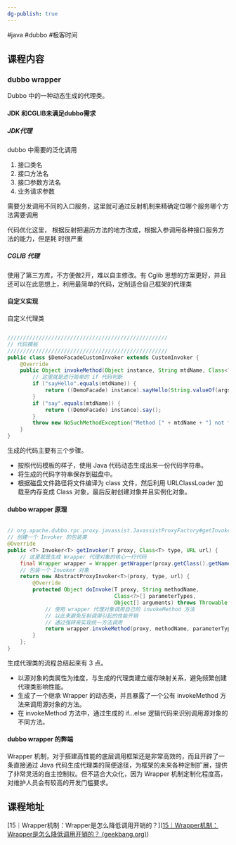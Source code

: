 ```yaml
---
dg-publish: true
---
```


#java #dubbo #极客时间 

## 课程内容

### dubbo wrapper

Dubbo 中的一种动态生成的代理类。

#### JDK 和CGLIB未满足dubbo需求

##### JDK代理

dubbo 中需要的泛化调用

1. 接口类名
2. 接口方法名
3. 接口参数方法名
4. 业务请求参数

需要分发调用不同的入口服务，这里就可通过反射机制来精确定位哪个服务哪个方法需要调用

代码优化这里， 根据反射把遍历方法的地方改成，根据入参调用各种接口服务方法的能力，但是耗
时很严重

##### CGLIB 代理

使用了第三方库，不方便做2开，难以自主修改。有 Cglib 思想的方案更好，并且还可以在此思想上，利用最简单的代码，定制适合自己框架的代理类


#### 自定义实现

自定义代理类

```java

///////////////////////////////////////////////////
// 代码模板
///////////////////////////////////////////////////
public class $DemoFacadeCustomInvoker extends CustomInvoker {
    @Override
    public Object invokeMethod(Object instance, String mtdName, Class<?>[] types, Object[] args) throws NoSuchMethodException {
        // 这里就是进行简单的 if 代码判断
        if ("sayHello".equals(mtdName)) {
            return ((DemoFacade) instance).sayHello(String.valueOf(args[0]));
        }
        if ("say".equals(mtdName)) {
            return ((DemoFacade) instance).say();
        }
        throw new NoSuchMethodException("Method [" + mtdName + "] not found.");
    }
}
```

生成的代码主要有三个步骤。
- 按照代码模板的样子，使用 Java 代码动态生成出来一份代码字符串。
- 将生成的代码字符串保存到磁盘中。
- 根据磁盘文件路径将文件编译为 class 文件，然后利用 URLClassLoader 加载至内存变成 Class 对象，最后反射创建对象并且实例化对象。

#### dubbo wrapper 原理

```JAVA

// org.apache.dubbo.rpc.proxy.javassist.JavassistProxyFactory#getInvoker
// 创建一个 Invoker 的包装类
@Override
public <T> Invoker<T> getInvoker(T proxy, Class<T> type, URL url) {
    // 这里就是生成 Wrapper 代理对象的核心一行代码
    final Wrapper wrapper = Wrapper.getWrapper(proxy.getClass().getName().indexOf('$') < 0 ? proxy.getClass() : type);
    // 包装一个 Invoker 对象
    return new AbstractProxyInvoker<T>(proxy, type, url) {
        @Override
        protected Object doInvoke(T proxy, String methodName,
                                  Class<?>[] parameterTypes,
                                  Object[] arguments) throws Throwable {
            // 使用 wrapper 代理对象调用自己的 invokeMethod 方法
            // 以此来避免反射调用引起的性能开销
            // 通过强转来实现统一方法调用
            return wrapper.invokeMethod(proxy, methodName, parameterTypes, arguments);
        }
    };
}
```

生成代理类的流程总结起来有 3 点。

- 以源对象的类属性为维度，与生成的代理类建立缓存映射关系，避免频繁创建代理类影响性能。
- 生成了一个继承 Wrapper 的动态类，并且暴露了一个公有 invokeMethod 方法来调用源对象的方法。
- 在 invokeMethod 方法中，通过生成的 if…else 逻辑代码来识别调用源对象的不同方法。

#### dubbo wrapper 的弊端

Wrapper 机制，对于搭建高性能的底层调用框架还是非常高效的，而且开辟了一条直接通过 Java 代码生成代理类的简便途径，为框架的未来各种定制扩展，提供了非常灵活的自主控制权。但不适合大众化，因为 Wrapper 机制定制化程度高，对维护人员会有较高的开发门槛要求。


## 课程地址

 [15｜Wrapper机制：Wrapper是怎么降低调用开销的？]([15｜Wrapper机制：Wrapper是怎么降低调用开销的？ (geekbang.org)](https://time.geekbang.org/column/article/620918))